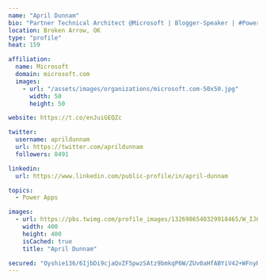 ```yaml
---
name: "April Dunnam"
bio: "Partner Technical Architect @Microsoft | Blogger-Speaker | #PowerApps, #PowerAutomate, #Office365, #SharePoint | #WIT | #Karaoke Queen"
location: Broken Arrow, OK
type: "profile"
heat: 159

affiliation:
  name: Microsoft
  domain: microsoft.com
  images:
    - url: "/assets/images/organizations/microsoft.com-50x50.jpg"
      width: 50
      height: 50

website: https://t.co/enJuiGEQZc

twitter:
  username: aprildunnam
  url: https://twitter.com/aprildunnam
  followers: 8491

linkedin:
  url: https://www.linkedin.com/public-profile/in/april-dunnam

topics:
  - Power Apps

images:
  - url: https://pbs.twimg.com/profile_images/1326986540329918465/W_IJ6Ih2_400x400.jpg
    width: 400
    height: 400
    isCached: true
    title: "April Dunnam"

secured: "Oyshie136/6IjbDi9cjaQvZF5pwzSAtz9bmkqP6W/ZUv0aHfABYiV42+WFnyKVuJtCEsqfLvVu3khNh0CSEwiNj5CyKB7gv7JgR93HjBfM1wbYZwX40v2vDY9P9WmkbEZfWc42Fi/vj1jhJwSHAWOUo2plOGQj4qkLq/1E3zRA/pwIjkGRpztUuJvgy6wvd5o+BZUD18u1dzT2vOXH2IFfsJ3YuK5kqLiUQyRcv8O4LVWNSOXViIiwrsKdR2kKNyKVoI8NqU4KJZb8gYtb0EU1oc5Kp4InNPm+VEB+qfS4VZMSnHgl0dYBfy/R1zCJPvSwH7VeOsCTxIx7yG1w512sRy0hDmVTo6vZU6GIg72NyHVVMxBQv4IrLjxaSt3G9ObcZtJw1CeMZBbL/hb9dBjPLDbp1lx8ffurbQC2a1HK8=;f6aILr3Kvip10l1TUgxeog=="
---
```


